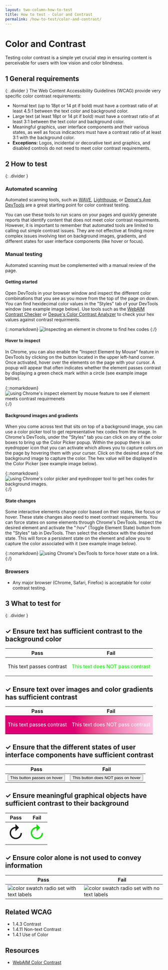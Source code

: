```yaml
---
layout: two-column-how-to-test
title: How to test - Color and Contrast
permalink: /how-to-test/color-and-contrast/
---
```

# Color and Contrast
Testing color contrast is a simple yet crucial step in ensuring content is perceivable for users with low vision and color blindness. 

## <step-number>1</step-number> General requirements
{: .divider }
The Web Content Accessibility Guidelines (WCAG) provide very specific color contrast requirements:
- Normal text (up to 18pt or 14 pt if bold) must have a contrast ratio of at least 4.5:1 between the text color and background color.
- Large text (at least 18pt or 14 pt if bold) must have a contrast ratio of at least 3:1 between the text color and background color.
- Meaningful graphics, user interface components and their various states, as well as focus indicactors must have a contrast ratio of at least 3:1 with the background color. 
- <strong>Exceptions:</strong> Logos, incidental or decorative text and graphics, and disabled controls do not need to meet color contrast requirements. 

## <step-number>2</step-number> How to test
{: .divider }
### Automated scanning

Automated scanning tools, such as [WAVE](https://wave.webaim.org/), [Lighthouse](https://developer.chrome.com/docs/lighthouse/overview/), or [Deque's Axe DevTools](https://www.deque.com/blog/axe-devtools-extension-update-new-color-contrast-analyzer/) are a great starting point for color contrast testing.  

You can use these tools to run scans on your pages and quickly generate reports that identify content that does not meet color contrast requirments. However, it is important to remember that automated tools are limited to calling out simple contrast issues. They are not effective at finding more complex issues involving text on background images, gradients, and different states for user interface components (like hover or focus).

### Manual testing

Automated scanning must be complemented with a manual review of the page.  

#### <strong>Getting started</strong>
Open DevTools in your browser window and inspect the different color combinations that you see as you move from the top of the page on down. You can find hexidecimal color values in the "Styles" tab of your DevTools window (see example image below). Use tools such as the [WebAIM Contrast Checker](https://webaim.org/resources/contrastchecker/) or [Deque's Color Contrast Analyzer](https://dequeuniversity.com/color-contrast) to check your hex values against contrast requirments. 

{::nomarkdown}
<example>
  <img
    src="/assets/images/examples/hex-codes-for-contrast.png"
    alt="Inspecting an element in chrome to find hex codes">
</example>
{:/}

#### <strong>Hover to inspect</strong>
In Chrome, you can also enable the "Inspect Element by Mouse" feature in DevTools by clicking on the button located in the upper left-hand corner. Once activated, hover over the elements on the page with your cursor. A popup will appear that often indicates whether the element passes contrast by displaying a green check mark within a circle (see example image below).

{::nomarkdown}
<example>
  <img
    src="/assets/images/examples/chrome-contrast-inspector.png"
    alt="using Chrome's inspect element by mouse feature to see if element meets contrast requirmenets">
</example>
{:/}

#### <strong>Background images and gradients</strong>
When you come across text that sits on top of a background image, you can use a color picker tool to get representative hex codes from the image. In Chrome's DevTools, under the "Styles" tab you can click on any of the color boxes to bring up the Color Picker popup. Within the popup there is an eyedropper icon that you can activate which allows you to capture colors on the page by hovering them with your curser. Click on the desired area of the background image to capture the color. The hex value will be displayed in the Color Picker (see example image below).

{::nomarkdown}
<example>
  <img
    src="/assets/images/examples/chrome-color-picker.png"
    alt="using Chrome's color picker and eyedropper tool to get hex codes for background images.">
</example>
{:/}

#### <strong>State changes</strong>
Some interactive elements change color based on their states, like focus or hover. These state changes also need to meet contrast requirements. You can force states on some elements through Chrome's DevTools. Inspect the desired element and activate the ":hov" (Toggle Element State) button from the "Styles" tab in DevTools. Then select the checkbox with the desired state. This will force a persistent state on the element and allow you to capture the color associated with it (see example image below). 

{::nomarkdown}
<example>
  <img
    src="/assets/images/examples/set-hover-state.png"
    alt="using Chrome's DevTools to force hover state on a link.">
</example>
{:/}

### Browsers

- Any major browser (Chrome, Safari, Firefox) is acceptable for color contrast testing.

## <step-number>3</step-number> What to test for
{: .divider }

## ✓ Ensure text has sufficient contrast to the background color
<table class="comparison">
  <thead>
    <th scope="col">
      Pass
    </th>
    <th scope="col">
      Fail
    </th>
  </thead>
  <tbody>
  <tr>
    <td>
      <p>This text passes contrast</p>
    </td>
    <td>
      <p style="color:#0FE000">This text does NOT pass contrast</p>
    </td>
  </tr>  
  </tbody>
</table>

## ✓ Ensure text over images and color gradients has sufficient contrast
<table class="comparison" style="background: /assets/images/background/assistive-technology-bg.png">
  <thead>
    <th scope="col">
      Pass
    </th>
    <th scope="col">
      Fail
    </th>
  </thead>
  <tbody>
  <tr style="background-image: linear-gradient(
  90deg,
  hsl(329deg 100% 44%) 0%,
  hsl(329deg 100% 44%) 7%,
  hsl(329deg 100% 44%) 13%,
  hsl(329deg 100% 44%) 20%,
  hsl(329deg 100% 44%) 27%,
  hsl(329deg 100% 44%) 33%,
  hsl(329deg 100% 44%) 40%,
  hsl(329deg 100% 44%) 47%,
  hsl(333deg 78% 52%) 53%,
  hsl(335deg 79% 60%) 60%,
  hsl(335deg 81% 66%) 67%,
  hsl(334deg 82% 71%) 73%,
  hsl(333deg 84% 76%) 80%,
  hsl(332deg 86% 80%) 87%,
  hsl(331deg 88% 85%) 93%,
  hsl(329deg 93% 89%) 100%
); color: #FFFFFF">
    <td>
      <p>This text passes contrast</p>
    </td>
    <td>
      <p>This text does NOT pass contrast</p>
    </td>
  </tr>  
  </tbody>
</table>

## ✓ Ensure that the different states of user interface components have sufficient contrast
<table class="comparison">
  <thead>
    <th scope="col">
      Pass
    </th>
    <th scope="col">
      Fail
    </th>
  </thead>
  <tbody>
  <tr>
    <td>
      <button>This button passes on hover</button>
    </td>
    <td>
      <button class="bad-contrast-button">This button does NOT pass on hover</button>
    </td>
  </tr>  
  </tbody>
</table>

## ✓ Ensure meaningful graphical objects have sufficient contrast to their background
<table class="comparison">
  <thead>
    <th scope="col">
      Pass
    </th>
    <th scope="col">
      Fail
    </th>
  </thead>
  <tbody>
  <tr>
    <td>
      <span style="font-size:54px;">↻</span>
    </td>
    <td>
      <span style="color:#0FE000; font-size:54px;">↻</span>
    </td>
  </tr>  
  </tbody>
</table>

## ✓ Ensure color alone is not used to convey information
<table class="comparison">
  <thead>
    <th scope="col">
      Pass
    </th>
    <th scope="col">
      Fail
    </th>
  </thead>
  <tbody>
  <tr>
    <td>
<img 
src="/assets/images/examples/color-swatch-with-label.png" 
alt="color swatch radio set with text labels"/>
    </td>   
    <td>
  <img
    src="/assets/images/examples/color-swatch-no-label.png"
    alt="color swatch radio set with no text labels">
    </td>
  </tr>  
  </tbody>
</table>

## Related WCAG
- 1.4.3 Contrast
- 1.4.11 Non-text Contrast
- 1.4.1 Use of Color

## Resources
- [WebAIM Color Contrast](https://webaim.org/articles/contrast/evaluating)